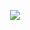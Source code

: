 <p align="center">
    <img src="https://github.com/dev23jjl/dev23jjl/assets/32552207/063bf169-b0d9-4adf-a4c6-f764ade72c14"/>
</p>
